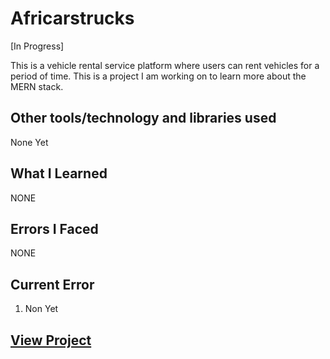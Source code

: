# Africarstrucks

[In Progress]

This is a vehicle rental service platform where users can rent vehicles for a period of time. This is a project I am working on to learn more about the MERN stack.

## Other tools/technology and libraries used

 None Yet

## What I Learned

  NONE

## Errors I Faced

  NONE

## Current Error
  
  1. Non Yet

## [View Project](#)
